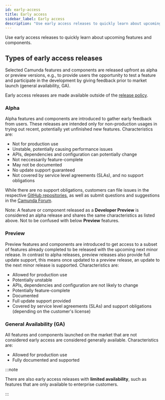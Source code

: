 ```yaml
---
id: early-access
title: Early access
sidebar_label: Early access
description: "Use early access releases to quickly learn about upcoming features and components."
---
```


<!-- TODO: Discuss with docs team where's the right place for this doc -->

Use early access releases to quickly learn about upcoming features and components.

## Types of early access releases

Selected Camunda features and components are released upfront as alpha or preview versions, e.g., to provide users the opportunity to test a feature and participate in the development by giving feedback prior to market launch (general availability, GA).

Early access releases are made available outside of the [release policy](/reference/release-policy.md). 

### Alpha

Alpha features and components are introduced to gather early feedback from users. These releases are intended only for non-production usages in trying out recent, potentially yet unfinished new features. Characteristics are:

- Not for production use
- Unstable, potentially causing performance issues
- APIs, dependencies and configuration can potentially change
- Not neccessarily feature-complete
- May not be documented
- No update support guaranteed
- Not covered by service level agreements (SLAs), and no support obligations

While there are no support obligations, customers can file issues in the respective [GitHub repositories](https://github.com/camunda), as well as submit questions and suggestions in the [Camunda Forum](https://forum.camunda.io/).

Note: A feature or component released as a **Developer Preview** is considered an alpha release and shares the same characteristics as listed above. Not to be confused with below **Preview** features.

### Preview

<!-- TODO we need to resolve this naming conflict. This is too confusing -->

Preview features and components are introduced to get access to a subset of features already completed to be released with the upcoming next minor release. In contrast to alpha releases, preview releases also provide full update support, this means once updated to a preview release, an update to the next minor release is supported. Characteristics are:

- Allowed for production use
- Potentially unstable
- APIs, dependencies and configuration are not likely to change
- Potentially feature-complete
- Documented
- Full update support provided
- Covered by service level agreements (SLAs) and support obligations (depending on the customer's license)

<!-- TODO need to clarify support -->

### General Availability (GA)

All features and components launched on the market that are not considered early access are considered generally available. Characteristics are:

- Allowed for production use
- Fully documented and supported

:::note

There are also early access releases with **limited availability**, such as features that are only available to enterprise customers.

:::

<!-- They provide a short-term stability point to test new features and give feedback before they are released to the stable channel. Try these to ensure the upcoming release works with your infrastructure. These releases cannot be updated to a newer release, and therefore are not meant to be used in production. -->

<!-- Alpha Releases
These releases are intended for non-production usages in trying out recent, potentially yet unfinished new features. They serve the purpose of early customer feedback and don't offer any update paths going forward. This means from running an alpha version there is no update possible to either the following alpha or any other following releases of Camunda Optimize.

Preview Releases
Preview releases are intended for production use and allow to get access to a sub-set of features already completed to be released with the upcoming next minor release. In contrast to alpha releases, preview releases also provide full update support, this means once updated to a preview release, an update to the next minor release is supported. -->